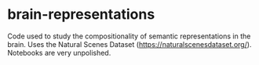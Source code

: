 # brain-representations

Code used to study the compositionality of semantic representations in the brain. Uses the Natural Scenes Dataset (https://naturalscenesdataset.org/). Notebooks are very unpolished.
